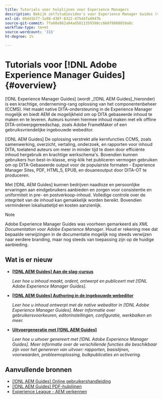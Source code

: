 ```yaml
---
title: Tutorials voor hulplijnen voor Experience Managers
description: Bekijk zelfstudievideo's voor Experience Manager Guides (voorheen XML Documentation voor Adobe Experience Manager). Leer over inheemse steun DITA en gestructureerd creatie in Experience Manager.
exl-id: 06dd1b77-1a98-430f-8322-475d4fa4947b
source-git-commit: 7fa60a962a94ad5011359398cc668f8080859a8c
workflow-type: tm+mt
source-wordcount: '315'
ht-degree: 1%

---
```


# Tutorials voor [!DNL Adobe Experience Manager Guides] {#overview}

[!DNL Experience Manager Guides] (wordt _[!DNL AEM Guides]_hieronder) is een krachtige, onderneming-rang oplossing van het componentenbeheer (CCMS). Het maakt native DITA-ondersteuning in de Experience Manager mogelijk en biedt AEM de mogelijkheid om op DITA gebaseerde inhoud te maken en te leveren. Auteurs kunnen hiermee inhoud maken met elk offline DITA-ontwerpgereedschap, zoals Adobe FrameMaker of een gebruiksvriendelijke ingebouwde webeditor.

[!DNL AEM Guides] De oplossing verstrekt alle kernfuncties CCMS, zoals samenwerking, overzicht, vertaling, onderzoek, en rapporten voor inhoud DITA, toelatend auteurs om meer in minder tijd te doen door efficiënte inhoud hergebruik en krachtige werkschema&#39;s. Bovendien kunnen gebruikers hun best-in-klasse, enig-klik het publiceren vermogen gebruiken om op DITA-Gebaseerde output voor de populairste formaten - Experience Manager Sites, PDF, HTML,5, EPUB, en douaneoutput door DITA-OT te produceren.

Met [!DNL AEM Guides] kunnen bedrijven naadloze en persoonlijke ervaringen aan eindgebruikers aanbieden en zorgen voor consistentie en uniformiteit in pre- en postverkoop-inhoud. Volledige controle over de integriteit van de inhoud kan gemakkelijk worden bereikt. Bovendien verminderen lokalisatietijd en kosten aanzienlijk.

>[!NOTE]
> 
> Adobe Experience Manager Guides was voorheen gemarkeerd als _XML Documentation voor Adobe Experience Manager_. Houd er rekening mee dat bepaalde verwijzingen in de documentatie mogelijk nog steeds verwijzen naar eerdere branding, maar nog steeds van toepassing zijn op de huidige aanbieding.

## Wat is er nieuw

* **[[!DNL AEM Guides] Aan de slag-cursus](../courses/course-1/overview.md)**

   _Leer hoe u inhoud maakt, ordent, ontwerpt en publiceert met [!DNL Adobe Experience Manager Guides]._


* **[[!DNL AEM Guides] Authoring in de ingebouwde webeditor](../courses/course-3/overview.md)**

   _Leer hoe u inhoud ontwerpt met de native webeditor in  [!DNL Adobe Experience Manager Guides]. Meer informatie over gebruikersvoorkeuren, editorinstellingen, configuratie, werkbalken en meer._

* **[Uitvoergeneratie met [!DNL AEM Guides]](../courses/course-2/overview.md)**

   _Leer hoe u uitvoer genereert met [!DNL Adobe Experience Manager Guides]. Meer informatie over de verschillende functies die beschikbaar zijn voor het genereren van uitvoer: rapporten, basislijnen, voorwaarden, probleemoplossing, bulkpublicaties en activering._


<!--

Dummy links cause validation to fail

## Staff Picks

<table>
<tr>
  <td>
    <a href="#">
      <img alt="400 x 225px" src="myimage.png" />
    </a>
    <div>
      <a href="#">
    <strong>Enablement Content 1</strong>
    </a>
    </div>
    <p>
    <em>A brief description of enablement content.</em>
    <p>
  </td>
   <td>
    <a href="#">
      <img alt="400 x 225px" src="myimage.png" />
    </a>
    <div>
      <a href="#">
    <strong>Enablement Content 1</strong>
    </a>
    </div>
    <p>
    <em>A brief description of enablement content.</em>
    <p>
  </td>
  <td>
    <a href="#">
      <img alt="400 x 225px" src="myimage.png" />
    </a>
    <div>
      <a href="#">
    <strong>Enablement Content 1</strong>
    </a>
    </div>
    <p>
    <em>A brief description of enablement content.</em>
    <p>
  </td>
</tr>
</table>

-->


## Aanvullende bronnen

* [[!DNL AEM Guides] Online gebruikershandleiding](https://help.adobe.com/en_US/xml-documentation-for-adobe-experience-manager/index.html)
* [[!DNL AEM Guides] PDF-hulplijnen](https://helpx.adobe.com/support/xml-documentation-for-experience-manager.html)
* [Experience League - AEM verkennen](https://experienceleague.adobe.com/#recommended/solutions/experience-manager)
